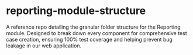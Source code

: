 # reporting-module-structure
A reference repo detailing the granular folder structure for the Reporting module. Designed to break down every component for comprehensive test case creation, ensuring 100% test coverage and helping prevent bug leakage in our web application.
